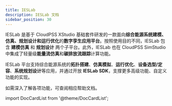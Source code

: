 ```yaml
---
title: IESLab
description: IESLab 文档
sidebar_position: 30
---
```



IESLab 是基于 CloudPSS XStudio 基础套件研发的一款面向**综合能源系统建模、仿真、规划设计和运行优化**的**数字孪生应用平台**。按照使用目的不同，IESLab 包含 **建模仿真** 和 **规划设计** 两个子平台。此外，IESLab 也在 CloudPSS SimStudio 中集成了轻量级**能量流仿真**和**碳排放流跟踪**计算功能。

IESLab 平台支持综合能源系统的**拓扑搭建**、**仿真模拟**、**运行优化**、**设备选型/定容**、**系统规划设计**等应用，并通过开放 **IESLab SDK**，支撑更多高级功能、自定义功能的实现。

如需深入了解各项功能，可查阅相应帮助文档。

import DocCardList from '@theme/DocCardList';

<DocCardList />